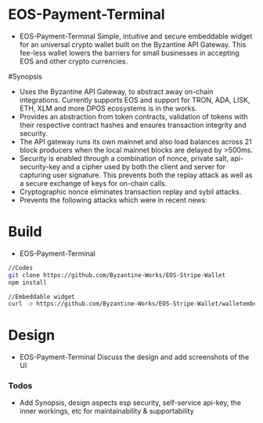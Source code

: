 # EOS-Payment-Terminal
- EOS-Payment-Terminal
Simple, intuitive and secure embeddable widget for an universal crypto wallet built on the Byzantine API Gateway. This fee-less wallet lowers the barriers for small businesses in accepting EOS and other crypto currencies.

#Synopsis
- Uses the Byzantine API Gateway, to abstract away on-chain integrations. Currently supports EOS and support for TRON, ADA, LISK, ETH, XLM and more DPOS ecosystems is in the works.
- Provides an abstraction from token contracts, validation of tokens with their respective contract hashes and ensures transaction integrity and security.
- The API gateway runs its own mainnet and also load balances across 21 block producers when the local mainnet blocks are delayed by >500ms.
- Security is enabled through a combination of nonce, private salt, api-security-key and a cipher used by both the client and server for capturing user signature. This prevents both the replay attack as well as a secure exchange of keys for on-chain calls.
- Cryptographic nonce eliminates transaction replay and sybil attacks.
- Prevents the following attacks which were in recent news:

# Build
- EOS-Payment-Terminal
```sh
//Codes
git clone https://github.com/Byzantine-Works/EOS-Stripe-Wallet
npm install

//Embeddable widget
curl -o https://github.com/Byzantine-Works/EOS-Stripe-Wallet/walletembed.js?
```

# Design
- EOS-Payment-Terminal
Discuss the design and add screenshots of the UI


### Todos
 - Add Synopsis, design aspects esp security, self-service api-key, the inner workings, etc for maintainability & supportability

